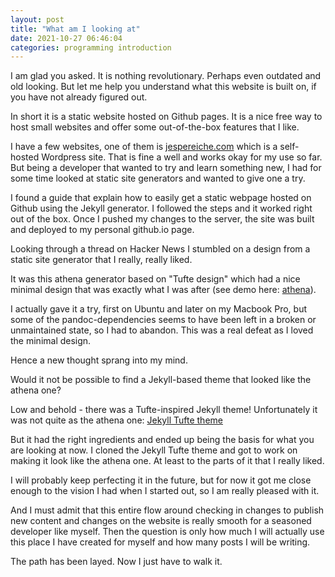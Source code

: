 ```yaml
---
layout: post
title: "What am I looking at"
date: 2021-10-27 06:46:04
categories: programming introduction
---
```


I am glad you asked. It is nothing revolutionary. Perhaps even outdated and old looking. But let me help you understand what this website is built on, if you have not already figured out.

In short it is a static website hosted on Github pages. It is a nice free way to host small websites and offer some out-of-the-box features that I like.

I have a few websites, one of them is [jespereiche.com](jesperreiche.com) which is a self-hosted Wordpress site. That is fine a well and works okay for my use so far. But being a developer that wanted to try and learn something new, I had for some time looked at static site generators and wanted to give one a try.

I found a guide that explain how to easily get a static webpage hosted on Github using the Jekyll generator. I followed the steps and it worked right out of the box. Once I pushed my changes to the server, the site was built and deployed to my personal github.io page.

Looking through a thread on Hacker News I stumbled on a design from a static site generator that I really, really liked.

It was this athena generator based on "Tufte design" which had a nice minimal design that was exactly what I was after (see demo here: [athena](https://apas.github.io/athena/)).

I actually gave it a try, first on Ubuntu and later on my Macbook Pro, but some of the pandoc-dependencies seems to have been left in a broken or unmaintained state, so I had to abandon. This was a real defeat as I loved the minimal design.

Hence a new thought sprang into my mind.

Would it not be possible to find a Jekyll-based theme that looked like the athena one?

Low and behold - there was a Tufte-inspired Jekyll theme! Unfortunately it was not quite as the athena one: [Jekyll Tufte theme](https://jekyllthemes.io/theme/tufte-jekyll)

But it had the right ingredients and ended up being the basis for what you are looking at now. I cloned the Jekyll Tufte theme and got to work on making it look like the athena one. At least to the parts of it that I really liked.

I will probably keep perfecting it in the future, but for now it got me close enough to the vision I had when I started out, so I am really pleased with it.

And I must admit that this entire flow around checking in changes to publish new content and changes on the website is really smooth for a seasoned developer like myself. Then the question is only how much I will actually use this place I have created for myself and how many posts I will be writing.

The path has been layed. Now I just have to walk it.
